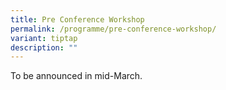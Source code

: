 ```yaml
---
title: Pre Conference Workshop
permalink: /programme/pre-conference-workshop/
variant: tiptap
description: ""
---
```

<p>To be announced in mid-March.</p>